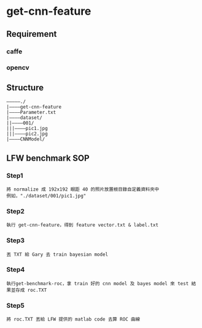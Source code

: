 # get-cnn-feature

## Requirement

### caffe
### opencv

## Structure

```
—————./
|————get-cnn-feature
|————Parameter.txt
|————dataset/
||————001/
|||————pic1.jpg
|||————pic2.jpg
|————CNNModel/
```

## LFW benchmark SOP

### Step1
```
將 normalize 成 192x192 眼距 40 的照片放置根目錄自定義資料夾中
例如，"./dataset/001/pic1.jpg"
```
### Step2
```
執行 get-cnn-feature，得到 feature vector.txt & label.txt
```
### Step3
```
丟 TXT 給 Gary 去 train bayesian model
```
### Step4
```
執行get-benchmark-roc，拿 train 好的 cnn model 及 bayes model 來 test 結果並存成 roc.TXT
```
### Step5
```
將 roc.TXT 丟給 LFW 提供的 matlab code 去算 ROC 曲線
```












